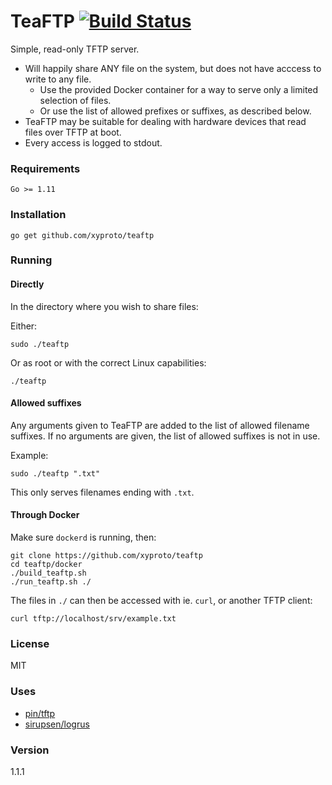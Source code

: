 # TeaFTP [![Build Status](https://travis-ci.com/xyproto/teaftp.svg?branch=master)](https://travis-ci.com/xyproto/teaftp)

Simple, read-only TFTP server.

* Will happily share ANY file on the system, but does not have acccess to write to any file.
  * Use the provided Docker container for a way to serve only a limited selection of files.
  * Or use the list of allowed prefixes or suffixes, as described below.
* TeaFTP may be suitable for dealing with hardware devices that read files over TFTP at boot.
* Every access is logged to stdout.

### Requirements

    Go >= 1.11

### Installation

    go get github.com/xyproto/teaftp

### Running

#### Directly

In the directory where you wish to share files:

Either:

    sudo ./teaftp

Or as root or with the correct Linux capabilities:

    ./teaftp

#### Allowed suffixes

Any arguments given to TeaFTP are added to the list of allowed filename suffixes. If no arguments are given, the list of allowed suffixes is not in use.

Example:

    sudo ./teaftp ".txt"

This only serves filenames ending with `.txt`.

#### Through Docker

Make sure `dockerd` is running, then:

    git clone https://github.com/xyproto/teaftp
    cd teaftp/docker
    ./build_teaftp.sh
    ./run_teaftp.sh ./

The files in `./` can then be accessed with ie. `curl`, or another TFTP client:

    curl tftp://localhost/srv/example.txt

### License

MIT

### Uses

* [pin/tftp](https://github.com/pin/tftp)
* [sirupsen/logrus](https://github.com/sirupsen/logrus)

### Version

1.1.1
